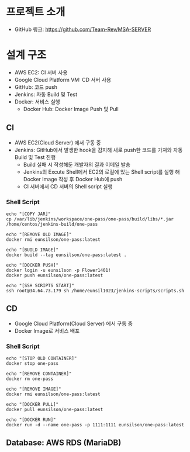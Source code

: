 # 프로젝트 소개
+ GitHub 링크: https://github.com/Team-Rev/MSA-SERVER

# 설계 구조
+ AWS EC2: CI 서버 사용
+ Google Cloud Platform VM: CD 서버 사용
+ GitHub: 코드 push
+ Jenkins: 자동 Build 및 Test
+ Docker: 서비스 실행
  + Docker Hub: Docker Image Push 및 Pull


## CI
+ AWS EC2(Cloud Server) 에서 구동 중
+ Jenkins: GitHub에서 발생한 hook을 감지해 새로 push한 코드를 가져와 자동 Build 및 Test 진행
  + Build 실패 시 작성해둔 개발자의 결과 이메일 발송
  + Jenkins의 Excute Shell에서 EC2의 로컬에 있는 Shell script를 실행 해 Docker Image 작성 후 Docker Hub에 push
  + CI 서버에서 CD 서버의 Shell script 실행

### Shell Script
```
echo "[COPY JAR]"
cp /var/lib/jenkins/workspace/one-pass/one-pass/build/libs/*.jar /home/centos/jenkins-build/one-pass

echo "[REMOVE OLD IMAGE]"
docker rmi eunsilson/one-pass:latest

echo "[BUILD IMAGE]"
docker build --tag eunsilson/one-pass:latest .

echo "[DOCKER PUSH]"
docker login -u eunsilson -p Flower1401!
docker push eunsilson/one-pass:latest

echo "[SSH SCRIPTS START]"
ssh root@34.64.73.179 sh /home/eunsil1023/jenkins-scripts/scripts.sh
```

## CD
+ Google Cloud Platform(Cloud Server) 에서 구동 중
+ Docker Image로 서비스 배포

### Shell Script
```
echo "[STOP OLD CONTAINER]"
docker stop one-pass

echo "[REMOVE CONTAINER]"
docker rm one-pass

echo "[REMOVE IMAGE]"
docker rmi eunsilson/one-pass:latest

echo "[DOCKER PULL]"
docker pull eunsilson/one-pass:latest

echo "[DOCKER RUN]"
docker run -d --name one-pass -p 1111:1111 eunsilson/one-pass:latest
```

## Database: AWS RDS (MariaDB)

